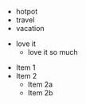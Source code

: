 * hotpot
* travel
* vacation
- love it
  - love it so much
* Item 1
* Item 2
  * Item 2a
  * Item 2b
